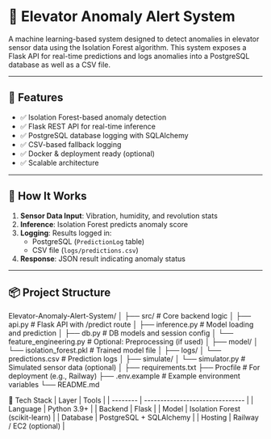 # 🚨 Elevator Anomaly Alert System

A machine learning-based system designed to detect anomalies in elevator sensor data using the Isolation Forest algorithm. This system exposes a Flask API for real-time predictions and logs anomalies into a PostgreSQL database as well as a CSV file.

---

## 🔧 Features

- ✅ Isolation Forest-based anomaly detection
- ✅ Flask REST API for real-time inference
- ✅ PostgreSQL database logging with SQLAlchemy
- ✅ CSV-based fallback logging
- ✅ Docker & deployment ready (optional)
- ✅ Scalable architecture

---

## 🧠 How It Works

1. **Sensor Data Input**: Vibration, humidity, and revolution stats
2. **Inference**: Isolation Forest predicts anomaly score
3. **Logging**: Results logged in:
   - PostgreSQL (`PredictionLog` table)
   - CSV file (`logs/predictions.csv`)
4. **Response**: JSON result indicating anomaly status

---

## 📦 Project Structure
Elevator-Anomaly-Alert-System/
│
├── src/ # Core backend logic
│ ├── api.py # Flask API with /predict route
│ ├── inference.py # Model loading and prediction
│ ├── db.py # DB models and session config
│ └── feature_engineering.py # Optional: Preprocessing (if used)
│
├── model/
│ └── isolation_forest.pkl # Trained model file
│
├── logs/
│ └── predictions.csv # Prediction logs
│
├── simulate/
│ └── simulator.py # Simulated sensor data (optional)
│
├── requirements.txt
├── Procfile # For deployment (e.g., Railway)
├── .env.example # Example environment variables
└── README.md


📌 Tech Stack
| Layer    | Tools                           |
| -------- | ------------------------------- |
| Language | Python 3.9+                     |
| Backend  | Flask                           |
| Model    | Isolation Forest (scikit-learn) |
| Database | PostgreSQL + SQLAlchemy         |
| Hosting  | Railway / EC2 (optional)        |

